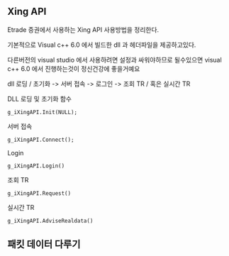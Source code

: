 ## Xing API 

Etrade 증권에서 사용하는 Xing API 사용방법을 정리한다. 

기본적으로 Visual c++ 6.0 에서 빌드한 dll 과 헤더파일을 제공하고있다.
 
다른버전의 visual studio 에서 사용하려면 설정과 싸워야하므로 될수있으면 visual c++ 6.0 에서 진행하는것이 정신건강에 좋을거예요 



dll 로딩 / 초기화 -> 서버 접속 -> 로그인 -> 조회 TR / 혹은 실시간 TR 

DLL 로딩 및 초기화 함수 
	
	g_iXingAPI.Init(NULL); 
	

서버 접속 

	g_iXingAPI.Connect();
	
Login 

	g_iXingAPI.Login() 
	

조회 TR 

	g_iXingAPI.Request()
	
실시간 TR 

	g_iXingAPI.AdviseRealdata()
	
	
	
## 패킷 데이터 다루기 

